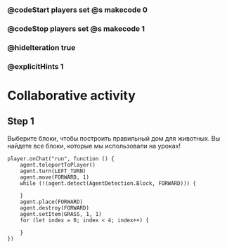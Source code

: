### @codeStart players set @s makecode 0
### @codeStop players set @s makecode 1

### @hideIteration true
### @explicitHints 1


# Collaborative activity

## Step 1
Выберите блоки, чтобы построить правильный дом для животных. Вы найдете все блоки, которые мы использовали на уроках!


```ghost
player.onChat("run", function () {
    agent.teleportToPlayer()
    agent.turn(LEFT_TURN)
    agent.move(FORWARD, 1)
    while (!(agent.detect(AgentDetection.Block, FORWARD))) {
    	
    }
    agent.place(FORWARD)
    agent.destroy(FORWARD)
    agent.setItem(GRASS, 1, 1)
    for (let index = 0; index < 4; index++) {
    	
    }
})

``` 
